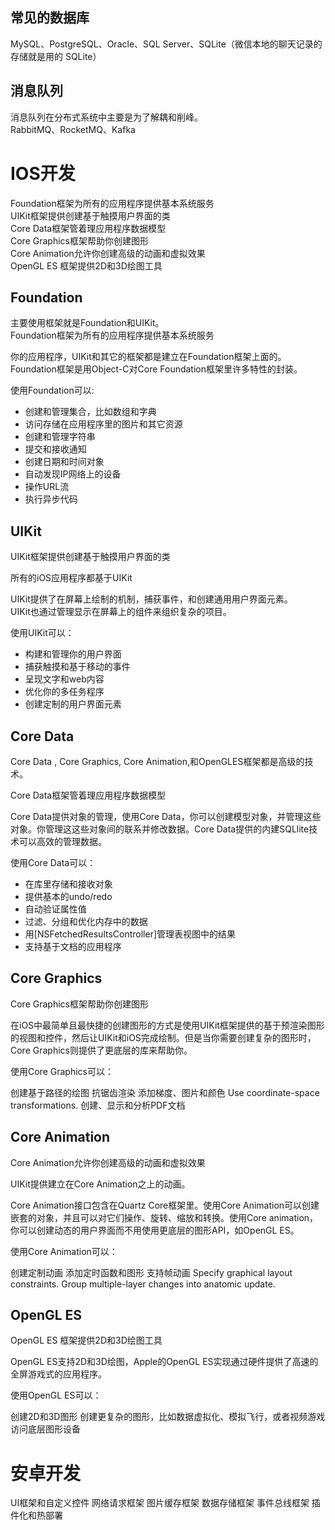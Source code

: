 
## 常见的数据库  
MySQL、PostgreSQL、Oracle、SQL Server、SQLite（微信本地的聊天记录的存储就是用的 SQLite）  
## 消息队列  
消息队列在分布式系统中主要是为了解耦和削峰。  
RabbitMQ、RocketMQ、Kafka  

# IOS开发  
Foundation框架为所有的应用程序提供基本系统服务  
UIKit框架提供创建基于触摸用户界面的类  
Core Data框架管着理应用程序数据模型  
Core Graphics框架帮助你创建图形  
Core Animation允许你创建高级的动画和虚拟效果  
OpenGL ES 框架提供2D和3D绘图工具  

## Foundation
主要使用框架就是Foundation和UIKit。  
Foundation框架为所有的应用程序提供基本系统服务

你的应用程序，UIKit和其它的框架都是建立在Foundation框架上面的。Foundation框架是用Object-C对Core Foundation框架里许多特性的封装。

使用Foundation可以:  
- 创建和管理集合，比如数组和字典  
- 访问存储在应用程序里的图片和其它资源  
- 创建和管理字符串  
- 提交和接收通知  
- 创建日期和时间对象  
- 自动发现IP网络上的设备  
- 操作URL流  
- 执行异步代码  

## UIKit
UIKit框架提供创建基于触摸用户界面的类

所有的iOS应用程序都基于UIKit

UIKit提供了在屏幕上绘制的机制，捕获事件，和创建通用用户界面元素。  
UIKit也通过管理显示在屏幕上的组件来组织复杂的项目。  

使用UIKit可以：

- 构建和管理你的用户界面  
- 捕获触摸和基于移动的事件  
- 呈现文字和web内容  
- 优化你的多任务程序  
- 创建定制的用户界面元素

## Core Data
Core Data , Core Graphics, Core Animation,和OpenGLES框架都是高级的技术。

Core Data框架管着理应用程序数据模型

Core Data提供对象的管理，使用Core Data，你可以创建模型对象，并管理这些对象。你管理这这些对象间的联系并修改数据。Core Data提供的内建SQLlite技术可以高效的管理数据。

使用Core Data可以：

- 在库里存储和接收对象  
- 提供基本的undo/redo  
- 自动验证属性值  
- 过滤、分组和优化内存中的数据  
- 用[NSFetchedResultsController]管理表视图中的结果  
- 支持基于文档的应用程序  

## Core Graphics
Core Graphics框架帮助你创建图形  

在iOS中最简单且最快捷的创建图形的方式是使用UIKit框架提供的基于预渲染图形的视图和控件，然后让UIKit和iOS完成绘制。但是当你需要创建复杂的图形时，Core Graphics则提供了更底层的库来帮助你。

使用Core Graphics可以：

创建基于路径的绘图
抗锯齿渲染
添加梯度、图片和颜色
Use coordinate-space transformations.
创建、显示和分析PDF文档

## Core Animation
Core Animation允许你创建高级的动画和虚拟效果

UIKit提供建立在Core Animation之上的动画。

Core Animation接口包含在Quartz Core框架里。使用Core Animation可以创建嵌套的对象，并且可以对它们操作、旋转、缩放和转换。使用Core animation，你可以创建动态的用户界面而不用使用更底层的图形API，如OpenGL ES。

使用Core Animation可以：

创建定制动画
添加定时函数和图形
支持帧动画
Specify graphical layout constraints.
Group multiple-layer changes into anatomic update.

## OpenGL ES
OpenGL ES 框架提供2D和3D绘图工具

OpenGL ES支持2D和3D绘图，Apple的OpenGL ES实现通过硬件提供了高速的全屏游戏式的应用程序。

使用OpenGL ES可以：

创建2D和3D图形
创建更复杂的图形，比如数据虚拟化、模拟飞行，或者视频游戏
访问底层图形设备


# 安卓开发  
UI框架和自定义控件
网络请求框架
图片缓存框架
数据存储框架
事件总线框架
插件化和热部署

















